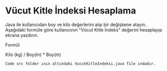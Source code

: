 # Vücut Kitle İndeksi Hesaplama
Java ile kullanıcıdan boy ve kilo değerlerini alıp bir değişkene atayın. Aşağıdaki formüle göre kullanıcının "Vücut Kitle İndeks" değerini hesaplayıp ekrana yazdırın.

Formül

Kilo (kg) / Boy(m) * Boy(m)

`Code src folder ının altındaki VucutKitleIndeksi.java file ındadır.`
